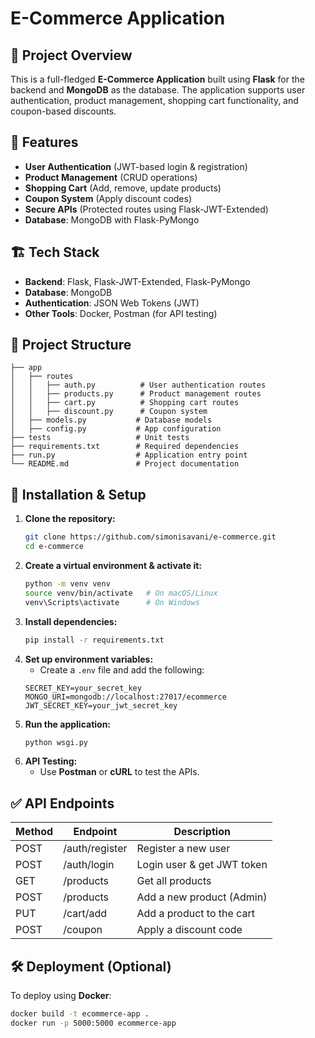 # E-Commerce Application

## 📌 Project Overview
This is a full-fledged **E-Commerce Application** built using **Flask** for the backend and **MongoDB** as the database. The application supports user authentication, product management, shopping cart functionality, and coupon-based discounts.

## 🚀 Features
- **User Authentication** (JWT-based login & registration)
- **Product Management** (CRUD operations)
- **Shopping Cart** (Add, remove, update products)
- **Coupon System** (Apply discount codes)
- **Secure APIs** (Protected routes using Flask-JWT-Extended)
- **Database**: MongoDB with Flask-PyMongo

## 🏗️ Tech Stack
- **Backend**: Flask, Flask-JWT-Extended, Flask-PyMongo
- **Database**: MongoDB
- **Authentication**: JSON Web Tokens (JWT)
- **Other Tools**: Docker, Postman (for API testing)

## 📂 Project Structure
```
├── app
│   ├── routes
│   │   ├── auth.py          # User authentication routes
│   │   ├── products.py      # Product management routes
│   │   ├── cart.py          # Shopping cart routes
│   │   ├── discount.py      # Coupon system
│   ├── models.py           # Database models
│   ├── config.py           # App configuration
├── tests                   # Unit tests
├── requirements.txt        # Required dependencies
├── run.py                  # Application entry point
└── README.md               # Project documentation
```

## 🔧 Installation & Setup
1. **Clone the repository:**
   ```bash
   git clone https://github.com/simonisavani/e-commerce.git
   cd e-commerce
   ```
2. **Create a virtual environment & activate it:**
   ```bash
   python -m venv venv
   source venv/bin/activate   # On macOS/Linux
   venv\Scripts\activate      # On Windows
   ```
3. **Install dependencies:**
   ```bash
   pip install -r requirements.txt
   ```
4. **Set up environment variables:**
   - Create a `.env` file and add the following:
   ```
   SECRET_KEY=your_secret_key
   MONGO_URI=mongodb://localhost:27017/ecommerce
   JWT_SECRET_KEY=your_jwt_secret_key
   ```
5. **Run the application:**
   ```bash
   python wsgi.py
   ```
6. **API Testing:**
   - Use **Postman** or **cURL** to test the APIs.

## ✅ API Endpoints
| Method | Endpoint          | Description                     |
|--------|------------------|---------------------------------|
| POST   | /auth/register   | Register a new user            |
| POST   | /auth/login      | Login user & get JWT token     |
| GET    | /products        | Get all products               |
| POST   | /products        | Add a new product (Admin)      |
| PUT    | /cart/add        | Add a product to the cart      |
| POST   | /coupon          | Apply a discount code          |

## 🛠️ Deployment (Optional)
To deploy using **Docker**:
```bash
docker build -t ecommerce-app .
docker run -p 5000:5000 ecommerce-app
```
